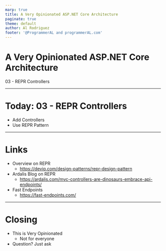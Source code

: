 ```yaml
---
marp: true
title: A Very Opinionated ASP.NET Core Architecture
paginate: true
theme: default
author: Al Rodriguez
footer: '@ProgrammerAL and programmerAL.com'
---
```


# A Very Opinionated ASP.NET Core Architecture

03 - REPR Controllers

---

# Today: 03 - REPR Controllers

- Add Controllers
- Use REPR Pattern

---

# Links

- Overview on REPR
  - https://deviq.com/design-patterns/repr-design-pattern
- Ardalis Blog on REPR
  - https://ardalis.com/mvc-controllers-are-dinosaurs-embrace-api-endpoints/
- Fast Endpoints
  - https://fast-endpoints.com/

---

# Closing

- This is Very Opinionated
  - Not for everyone
- Question? Just ask

